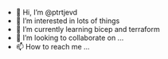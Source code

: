 - 👋 Hi, I’m @ptrtjevd
- 👀 I’m interested in lots of things 
- 🌱 I’m currently learning bicep and terraform
- 💞️ I’m looking to collaborate on ...
- 📫 How to reach me ...

<!---
ptrtjevd/ptrtjevd is a ✨ special ✨ repository because its `README.md` (this file) appears on your GitHub profile.
You can click the Preview link to take a look at your changes.
--->
